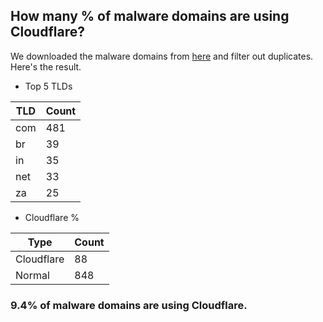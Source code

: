## How many % of malware domains are using Cloudflare?


We downloaded the malware domains from [here](https://urlhaus.abuse.ch) and filter out duplicates.
Here's the result.


[//]: # (start replacement)


- Top 5 TLDs

| TLD | Count |
| --- | --- |
| com | 481 |
| br | 39 |
| in | 35 |
| net | 33 |
| za | 25 |


- Cloudflare %

| Type | Count |
| --- | --- |
| Cloudflare | 88 |
| Normal | 848 |


### 9.4% of malware domains are using Cloudflare.